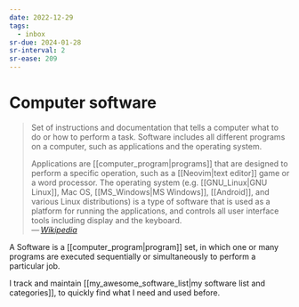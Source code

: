```yaml
---
date: 2022-12-29
tags:
  - inbox
sr-due: 2024-01-28
sr-interval: 2
sr-ease: 209
---
```


# Computer software

> Set of instructions and documentation that tells a computer what to do or how
> to perform a task. Software includes all different programs on a computer,
> such as applications and the operating system.
>
> Applications are [[computer_program|programs]] that are designed to perform a
> specific operation, such as a [[Neovim|text editor]] game or a word processor.
> The operating system (e.g. [[GNU_Linux|GNU Linux]], Mac OS,
> [[MS_Windows|MS Windows]], [[Android]], and various Linux distributions) is a
> type of software that is used as a platform for running the applications, and
> controls all user interface tools including display and the keyboard.\
> — <cite>[Wikipedia](https://en.wikipedia.org/wiki/Computer_program)</cite>

A Software is a [[computer_program|program]] set, in which one or
many programs are executed sequentially or simultaneously to perform a
particular job.

I track and maintain
[[my_awesome_software_list|my software list and categories]],
to quickly find what I need and used before.
